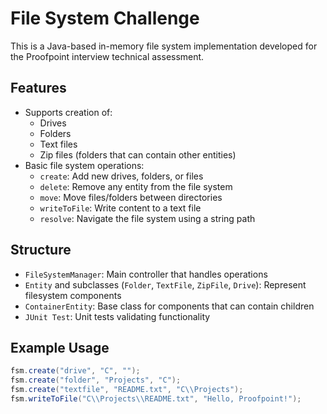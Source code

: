# File System Challenge

This is a Java-based in-memory file system implementation developed for the Proofpoint interview technical assessment.

## Features

- Supports creation of:
  - Drives
  - Folders
  - Text files
  - Zip files (folders that can contain other entities)
- Basic file system operations:
  - `create`: Add new drives, folders, or files
  - `delete`: Remove any entity from the file system
  - `move`: Move files/folders between directories
  - `writeToFile`: Write content to a text file
  - `resolve`: Navigate the file system using a string path

## Structure

- `FileSystemManager`: Main controller that handles operations
- `Entity` and subclasses (`Folder`, `TextFile`, `ZipFile`, `Drive`): Represent filesystem components
- `ContainerEntity`: Base class for components that can contain children
- `JUnit Test`: Unit tests validating functionality

## Example Usage

```java
fsm.create("drive", "C", "");
fsm.create("folder", "Projects", "C");
fsm.create("textfile", "README.txt", "C\\Projects");
fsm.writeToFile("C\\Projects\\README.txt", "Hello, Proofpoint!");
